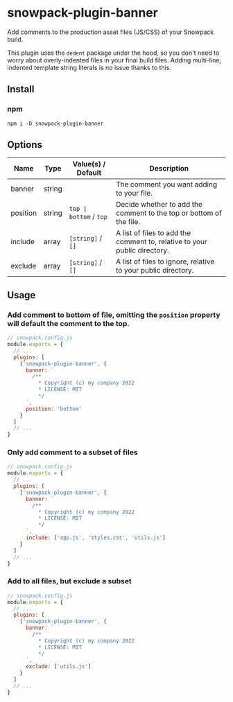 # snowpack-plugin-banner

Add comments to the production asset files (JS/CSS) of your Snowpack build.

This plugin uses the `dedent` package under the hood, so you don't need to worry about overly-indented files in your final build files. Adding multi-line, indented template string literals is no issue thanks to this.

## Install

### npm

`npm i -D snowpack-plugin-banner`

## Options

| Name     | Type   | Value(s) / Default      | Description                                                               |
| -------- | ------ | ----------------------- | ------------------------------------------------------------------------- |
| banner   | string |                         | The comment you want adding to your file.                                 |
| position | string | `top \| bottom` / `top` | Decide whether to add the comment to the top or bottom of the file.       |
| include  | array  | `[string]` / `[]`       | A list of files to add the comment to, relative to your public directory. |
| exclude  | array  | `[string]` / `[]`       | A list of files to ignore, relative to your public directory.             |

## Usage

### Add comment to bottom of file, omitting the `position` property will default the comment to the top.

```js
// snowpack.config.js
module.exports = {
  // ...
  plugins: [
    ['snowpack-plugin-banner', {
      banner: `
        /**
          * Copyright (c) my company 2022
          * LICENSE: MIT
          */
      `,
      position: 'bottom'
    }
  ]
  // ...
}
```

### Only add comment to a subset of files

```js
// snowpack.config.js
module.exports = {
  // ...
  plugins: [
    ['snowpack-plugin-banner', {
      banner: `
        /**
          * Copyright (c) my company 2022
          * LICENSE: MIT
          */
      `,
      include: ['app.js', 'styles.css', 'utils.js']
    }
  ]
  // ...
}
```

### Add to all files, but exclude a subset

```js
// snowpack.config.js
module.exports = {
  // ...
  plugins: [
    ['snowpack-plugin-banner', {
      banner: `
        /**
          * Copyright (c) my company 2022
          * LICENSE: MIT
          */
      `,
      exclude: ['utils.js']
    }
  ]
  // ...
}
```
